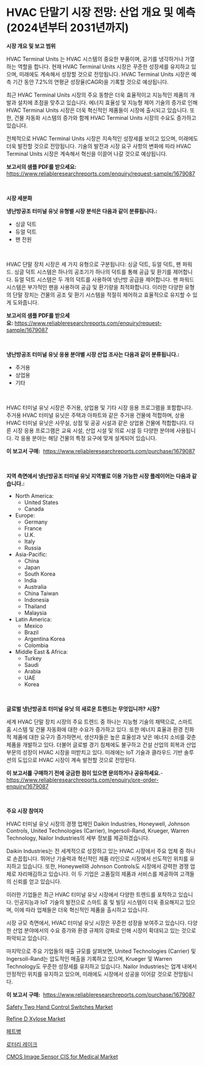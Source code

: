 <p><h1>HVAC 단말기 시장 전망: 산업 개요 및 예측 (2024년부터 2031년까지)</h1></p><p><strong>시장 개요 및 보고 범위</strong></p>
<p><p>HVAC Terminal Units 는 HVAC 시스템의 중요한 부품이며, 공기를 냉각하거나 가열하는 역할을 합니다. 현재 HVAC Terminal Units 시장은 꾸준한 성장세를 유지하고 있으며, 미래에도 계속해서 성장할 것으로 전망됩니다. HVAC Terminal Units 시장은 예측 기간 동안 7.2%의 연평균 성장율(CAGR)을 기록할 것으로 예상됩니다.</p><p>최근 HVAC Terminal Units 시장의 주요 동향은 더욱 효율적이고 지능적인 제품의 개발과 설치에 초점을 맞추고 있습니다. 에너지 효율성 및 지능형 제어 기술의 증가로 인해 HVAC Terminal Units 시장은 더욱 혁신적인 제품들이 시장에 출시되고 있습니다. 또한, 건물 자동화 시스템의 증가와 함께 HVAC Terminal Units 시장의 수요도 증가하고 있습니다.</p><p>전체적으로 HVAC Terminal Units 시장은 지속적인 성장세를 보이고 있으며, 미래에도 더욱 발전할 것으로 전망됩니다. 기술의 발전과 시장 요구 사항의 변화에 따라 HVAC Terminal Units 시장은 계속해서 혁신을 이끌어 나갈 것으로 예상됩니다.</p></p>
<p><strong>보고서의 샘플 PDF를 받으세요:</strong> <a href="https://www.reliableresearchreports.com/enquiry/request-sample/1679087">https://www.reliableresearchreports.com/enquiry/request-sample/1679087</a></p>
<p>&nbsp;</p>
<p><strong>시장 세분화</strong></p>
<p><strong>냉난방공조 터미널 유닛 유형별 시장 분석은 다음과 같이 분류됩니다.:</strong></p>
<p><ul><li>싱글 덕트</li><li>듀얼 덕트</li><li>팬 전원</li></ul></p>
<p>&nbsp;</p>
<p><p>HVAC 단말 장치 시장은 세 가지 유형으로 구분됩니다: 싱글 덕트, 듀얼 덕트, 팬 파워드. 싱글 덕트 시스템은 하나의 공조기가 하나의 덕트를 통해 공급 및 환기를 제어합니다. 듀얼 덕트 시스템은 두 개의 덕트를 사용하여 냉난방 공급을 제어합니다. 팬 파워드 시스템은 부가적인 팬을 사용하여 공급 및 환기량을 최적화합니다. 이러한 다양한 유형의 단말 장치는 건물의 공조 및 환기 시스템을 적절히 제어하고 효율적으로 유지할 수 있게 도와줍니다.</p></p>
<p><strong>보고서의 샘플 PDF를 받으세요:</strong>&nbsp;<a href="https://www.reliableresearchreports.com/enquiry/request-sample/1679087">https://www.reliableresearchreports.com/enquiry/request-sample/1679087</a></p>
<p>&nbsp;</p>
<p><strong> 냉난방공조 터미널 유닛 응용 분야별 시장 산업 조사는 다음과 같이 분류됩니다.:</strong></p>
<p><ul><li>주거용</li><li>상업용</li><li>기타</li></ul></p>
<p>&nbsp;</p>
<p><p>HVAC 터미널 유닛 시장은 주거용, 상업용 및 기타 시장 응용 프로그램을 포함합니다. 주거용 HVAC 터미널 유닛은 주택과 아파트와 같은 주거용 건물에 적합하며, 상용 HVAC 터미널 유닛은 사무실, 상점 및 공공 시설과 같은 상업용 건물에 적합합니다. 다른 시장 응용 프로그램은 교육 시설, 산업 시설 및 의료 시설 등 다양한 분야에 사용됩니다. 각 응용 분야는 해당 건물의 특정 요구에 맞게 설계되어 있습니다.</p></p>
<p><strong>이 보고서 구매:</strong>&nbsp; <a href="https://www.reliableresearchreports.com/purchase/1679087">https://www.reliableresearchreports.com/purchase/1679087</a></p>
<p>&nbsp;</p>
<p><strong>지역 측면에서 냉난방공조 터미널 유닛 지역별로 이용 가능한 시장 플레이어는 다음과 같습니다.:</strong></p>
<p><ul>
    <li>
        North America:
        <ul>
            <li>United States</li>
            <li>Canada</li>
        </ul>
    </li>
    <li>
        Europe:
        <ul>
            <li>Germany</li>
            <li>France</li>
            <li>U.K.</li>
            <li>Italy</li>
            <li>Russia</li>
        </ul>
    </li>
    <li>
        Asia-Pacific:
        <ul>
            <li>China</li>
            <li>Japan</li>
            <li>South Korea</li>
            <li>India</li>
            <li>Australia</li>
            <li>China Taiwan</li>
            <li>Indonesia</li>
            <li>Thailand</li>
            <li>Malaysia</li>
        </ul>
    </li>
    <li>
        Latin America:
        <ul>
            <li>Mexico</li>
            <li>Brazil</li>
            <li>Argentina Korea</li>
            <li>Colombia</li>
        </ul>
    </li>
    <li>
        Middle East & Africa:
        <ul>
            <li>Turkey</li>
            <li>Saudi</li>
            <li>Arabia</li>
            <li>UAE</li>
            <li>Korea</li>
        </ul>
    </li>
    </ul></p>
<p>&nbsp;</p>
<p><strong>글로벌 냉난방공조 터미널 유닛 의 새로운 트렌드는 무엇입니까? 시장?</strong></p>
<p><p>세계 HVAC 단말 장치 시장의 주요 트렌드 중 하나는 지능형 기술의 채택으로, 스마트 홈 시스템 및 건물 자동화에 대한 수요가 증가하고 있다. 또한 에너지 효율과 환경 친화적 제품에 대한 요구가 증가하면서, 생산자들은 높은 효율성과 낮은 에너지 소비를 갖춘 제품을 개발하고 있다. 더불어 글로벌 경기 침체에도 불구하고 건설 산업의 회복과 산업 부문의 성장이 HVAC 시장을 떠받치고 있다. 미래에는 IoT 기술과 클라우드 기반 솔루션의 도입으로 HVAC 시장이 계속 발전할 것으로 전망된다.</p></p>
<p><strong>이 보고서를 구매하기 전에 궁금한 점이 있으면 문의하거나 공유하세요.</strong>- <a href="https://www.reliableresearchreports.com/enquiry/pre-order-enquiry/1679087">https://www.reliableresearchreports.com/enquiry/pre-order-enquiry/1679087</a></p>
<p>&nbsp;</p>
<p><strong>주요 시장 참여자</strong></p>
<p><p>HVAC 터미널 유닛 시장의 경쟁 업체인 Daikin Industries, Honeywell, Johnson Controls, United Technologies (Carrier), Ingersoll-Rand, Krueger, Warren Technology, Nailor Industries의 세부 정보를 제공하겠습니다.</p><p>Daikin Industries는 전 세계적으로 성장하고 있는 HVAC 시장에서 주요 업체 중 하나로 손꼽힙니다. 뛰어난 기술력과 혁신적인 제품 라인으로 시장에서 선도적인 위치를 유지하고 있습니다. 또한, Honeywell와 Johnson Controls도 시장에서 강력한 경쟁 업체로 자리매김하고 있습니다. 이 두 기업은 고품질의 제품과 서비스를 제공하여 고객들의 신뢰를 얻고 있습니다.</p><p>이러한 기업들은 최근 HVAC 터미널 유닛 시장에서 다양한 트렌드를 포착하고 있습니다. 인공지능과 IoT 기술의 발전으로 스마트 홈 및 빌딩 시스템이 더욱 중요해지고 있으며, 이에 따라 업체들은 더욱 혁신적인 제품을 출시하고 있습니다. </p><p>시장 규모 측면에서, HVAC 터미널 유닛 시장은 꾸준한 성장을 보여주고 있습니다. 다양한 산업 분야에서의 수요 증가와 환경 규제의 강화로 인해 시장이 확대되고 있는 것으로 파악되고 있습니다.</p><p>마지막으로 주요 기업들의 매출 규모를 살펴보면, United Technologies (Carrier) 및 Ingersoll-Rand는 압도적인 매출을 기록하고 있으며, Krueger 및 Warren Technology도 꾸준한 성장세를 유지하고 있습니다. Nailor Industries는 업계 내에서 안정적인 위치를 유지하고 있으며, 미래에도 시장에서 성공을 이어갈 것으로 전망됩니다.</p></p>
<p><strong>이 보고서 구매:</strong>&nbsp;&nbsp;<a href="https://www.reliableresearchreports.com/purchase/1679087">https://www.reliableresearchreports.com/purchase/1679087</a></p>
<p><p><a href="https://view.publitas.com/reportprime-1/safety-two-hand-control-switches-market-size-focuses-on-market-dynamics-in-depth-analysis-and-future-projections-of-its-market-forecasted-for-period-from-2024-to-2031/">Safety Two Hand Control Switches Market</a></p><p><a href="https://github.com/PeterParrish5/Market-Research-Report-List-3/blob/main/refine-d-xylose-market.md">Refine D Xylose Market</a></p><p><a href="https://github.com/trmesnao7959541/Market-Research-Report-List-1/blob/main/6434214185604.md">페트병</a></p><p><a href="https://github.com/vsn7qpua81q/Market-Research-Report-List-1/blob/main/5523580185605.md">로터리 레이크</a></p><p><a href="https://github.com/jhcraigie/Market-Research-Report-List-2/blob/main/cmos-image-sensor-cis-for-medical-market.md">CMOS Image Sensor CIS for Medical Market</a></p></p>
